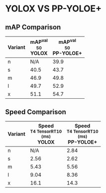 ---
---

# YOLOX VS PP-YOLOE+

## mAP Comparison

| **Variant** | <center><span style='width: 400px;'>**mAP<sup>val<br>50**<br>**YOLOX**</span></center> | <center><span style='width: 400px;'>**mAP<sup>val<br>50**<br>**PP-YOLOE+**</span></center> |
| ----------- | -------------------------------------------------------------------------------------- | ------------------------------------------------------------------------------------------ |
| n           | N/A                                                                                    | 39.9                                                                                       |
| s           | 40.5                                                                                   | 43.7                                                                                       |
| m           | 46.9                                                                                   | 49.8                                                                                       |
| l           | 49.7                                                                                   | 52.9                                                                                       |
| x           | 51.1                                                                                   | 54.7                                                                                       |

## Speed Comparison

| **Variant** | <center><span style='width: 200px;'>**Speed**<br><sup>T4 TensorRT10<br>(ms)</sup><br>**YOLOX**</span></center> | <center><span style='width: 200px;'>**Speed**<br><sup>T4 TensorRT10<br>(ms)</sup><br>**PP-YOLOE+**</span></center> |
| ----------- | -------------------------------------------------------------------------------------------------------------- | ------------------------------------------------------------------------------------------------------------------ |
| n           | N/A                                                                                                            | 2.84                                                                                                               |
| s           | 2.56                                                                                                           | 2.62                                                                                                               |
| m           | 5.43                                                                                                           | 5.56                                                                                                               |
| l           | 9.04                                                                                                           | 8.36                                                                                                               |
| x           | 16.1                                                                                                           | 14.3                                                                                                               |

